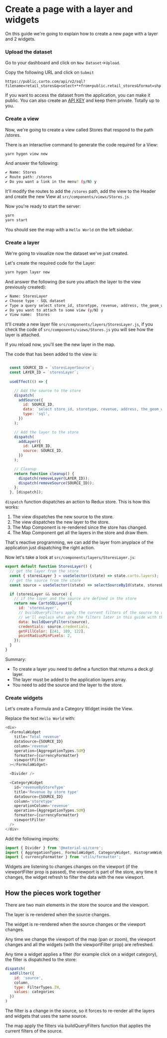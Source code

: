 # Create a page with a layer and widgets

On this guide we're going to explain how to create a new page with a layer and 2 widgets.

### Upload the dataset

Go to your dashboard and click on `New Dataset`->`Upload`.

Copy the following URL and click on `Submit`

```url
https://public.carto.com/api/v2/sql?filename=retail_stores&q=select+*+from+public.retail_stores&format=shp
```

If you want to access the dataset from the application, you can make it public. You can also create an [API KEY](https://carto.com/developers/auth-api/guides/CARTO-Authorization/) and keep them private. Totally up to you.

### Create a view

Now, we're going to create a view called Stores that respond to the path /stores.

There is an interactive command to generate the code required for a View:

```bash
yarn hygen view new
```

And answer the following:

```bash
✔ Name: Stores
✔ Route path: /stores
✔ Do you want a link in the menu? (y/N) y
```

It'll modify the routes to add the `/stores` path, add the view to the Header and create the new View at `src/components/views/Stores.js`

Now you're ready to start the server:

```bash
yarn
yarn start
```

You should see the map with a `Hello World` on the left sidebar.

### Create a layer

We're going to visualize now the dataset we've just created.

Let's create the required code for the Layer:

```bash
yarn hygen layer new
```

And answer the following (be sure you attach the layer to the view previously created):

```bash
✔ Name: StoresLayer
✔ Choose type · SQL dataset
✔ Type a query select store_id, storetype, revenue, address, the_geom_webmercator from retail_stores
✔ Do you want to attach to some view (y/N) y
✔ View name:  Stores
```

It'll create a new layer file `src/components/layers/StoresLayer.js`, if you check the code of `src/components/views/Stores.js` you will see how the layer is attached.

If you reload now, you'll see the new layer in the map.

The code that has been added to the view is:

```javascript

  const SOURCE_ID = `storesLayerSource`;
  const LAYER_ID = `storesLayer`;
  
  useEffect(() => {

    // Add the source to the store
    dispatch(
      addSource({
        id: SOURCE_ID,
        data: `select store_id, storetype, revenue, address, the_geom_webmercator  from retail_stores`,
        type: 'sql',
      })
    );

    // Add the layer to the store
    dispatch(
      addLayer({
        id: LAYER_ID,
        source: SOURCE_ID,
      })
    );

    // Cleanup
    return function cleanup() {
      dispatch(removeLayer(LAYER_ID));
      dispatch(removeSource(SOURCE_ID));
    };
  }, [dispatch]);
```
  
`dispatch` function dispatches an action to Redux store. This is how this works:

1. The view dispatches the new source to the store.
2. The view dispatches the new layer to the store.
3. The Map Component is re-rendered since the store has changed.
4. The Map Component get all the layers in the store and draw them.

That's reactive programming, we can add the layer from anyplace of the application just dispatching the right action.

Now let's take a look at `src/components/layers/StoresLayer.js`:

```javascript
export default function StoresLayer() {
  // get the layer from the store
  const { storesLayer } = useSelector((state) => state.carto.layers);
  // get the source from the store
  const source = useSelector((state) => selectSourceById(state, storesLayer?.source));

  if (storesLayer && source) {
    // if the layer and the source are defined in the store
    return new CartoSQLLayer({
      id: 'storesLayer',
      // buildQueryFilters apply the current filters of the source to original query
      // we'll explain what are the filters later in this guide with the widgets
      data: buildQueryFilters(source),
      credentials: source.credentials,
      getFillColor: [241, 109, 122],
      pointRadiusMinPixels: 2,
    });
  }
}
```

Summary:

- To create a layer you need to define a function that returns a deck.gl layer.
- The layer must be added to the application layers array.
- You need to add the source and the layer to the store.

### Create widgets

Let's create a Formula and a Category Widget inside the View.

Replace the text `Hello World` with:

```javascript
<div>
  <FormulaWidget
    title='Total revenue'
    dataSource={SOURCE_ID}
    column='revenue'
    operation={AggregationTypes.SUM}
    formatter={currencyFormatter}
    viewportFilter
  ></FormulaWidget>

  <Divider />

  <CategoryWidget
    id='revenueByStoreType'
    title='Revenue by store type'
    dataSource={SOURCE_ID}
    column='storetype'
    operationColumn='revenue'
    operation={AggregationTypes.SUM}
    formatter={currencyFormatter}
    viewportFilter
  />
</div>
```

Add the following imports:

```javascript
import { Divider } from '@material-ui/core';
import { AggregationTypes, FormulaWidget, CategoryWidget, HistogramWidget } from '@carto/react/widgets';
import { currencyFormatter } from 'utils/formatter';
```

Widgets are listening to changes changes on the viewport (if the viewportFilter prop is passed), the viewport is part of the store, any time it changes, the widget refresh to filter the data with the new viewport.

## How the pieces work together

There are two main elements in the store the source and the viewport.

The layer is re-rendered when the source changes.

The widget is re-rendered when the source changes or the viewport changes.

Any time we change the viewport of the map (pan or zoom), the viewport changes and all the widgets (with the viewportFilter prop) are refreshed.

Any time a widget applies a filter (for example click on a widget category), the filter is dispatched to the store:

```javascript
dispatch(
  addFilter({
    id: 'source',
    column,
    type: FilterTypes.IN,
    values: categories
  })
)
```

The filter is a change in the source, so it forces to re-render all the layers and widgets that uses the same source.

The map apply the filters via buildQueryFilters function that applies the current filters of the source.
